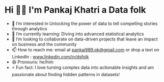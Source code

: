 # Hi 👋🏻 I'm Pankaj Khatri a Data folk
- 👀 I’m interested in Unlocking the power of data to tell compelling stories through analytics
- 🌱 I’m currently learning: Diving into advanced statistical analytics
- 💞️ I’m looking to collaborate on data-driven projects that leave an impact on business and the community
- 📫 How to reach me: email at pankaj989.pk@gmail.com or drop a text on LinkedIn : www.linkedin.com/in/dsfolk
- 😄 Pronouns: he/him
- ⚡ Fun fact: I love turning complex data into actionable insights and am passionate about finding hidden patterns in datasets!

<!---
Pankaj-DS007/Pankaj-DS007 is a ✨ special ✨ repository because its `README.md` (this file) appears on your GitHub profile.
You can click the Preview link to take a look at your changes.
--->
